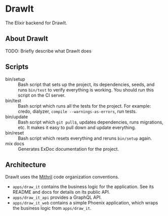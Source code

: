 # DrawIt

The Elixir backend for DrawIt.

## About DrawIt

TODO: Briefly describe what DrawIt does

## Scripts

<dl>
  <dt>bin/setup</dt>
  <dd>
    Bash script that sets up the project, its dependencies, seeds, and runs
    <code>bin/test</code> to verify everything is working. You should run this
    script on the CI server.
  </dd>
  <dt>bin/test</dt>
  <dd>
    Bash script which runs all the tests for the project. For example: credo,
    dialyzer, <code>compile --warnings-as-errors</code>, run tests.
  </dd>
  <dt>bin/update</dt>
  <dd>
    Bash script which <code>git pull</code>s, updates dependencies, runs
    migrations, etc. It makes it easy to pull down and update everything.
  </dd>
  <dt>bin/reset</dt>
  <dd>
    Bash script which resets everything and reruns <code>bin/setup</code>
    again.
  </dd>
  <dt>mix docs</dt>
  <dd>
    Generates ExDoc documentation for the project.
  </dd>
</dl>

## Architecture

DrawIt uses the
[Mithril](https://github.com/infinitered/mithril) code organization
conventions.

- `apps/draw_it` contains the business logic for the application.
  See its README and docs for details on its public API.
- `apps/draw_it_api` provides a GraphQL API.
- `apps/draw_it_web` contains a simple Phoenix application, which
  wraps the business logic from `apps/draw_it`.
